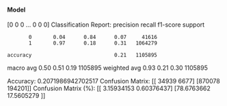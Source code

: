 #### Model
[0 0 0 ... 0 0 0]
Classification Report:
              precision    recall  f1-score   support

           0       0.04      0.84      0.07     41616
           1       0.97      0.18      0.31   1064279

    accuracy                           0.21   1105895
   macro avg       0.50      0.51      0.19   1105895
weighted avg       0.93      0.21      0.30   1105895

Accuracy: 0.2071986942702517
Confusion Matrix:
[[ 34939   6677]
 [870078 194201]]
Confusion Matrix (%):
[[ 3.15934153  0.60376437]
 [78.6763662  17.5605279 ]]
